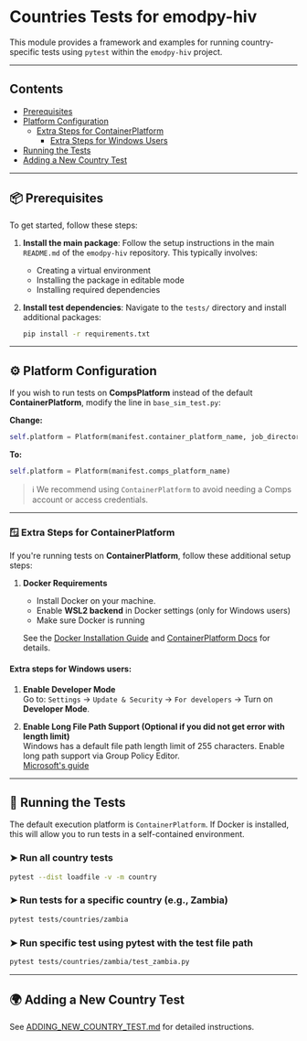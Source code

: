 # Countries Tests for emodpy-hiv

This module provides a framework and examples for running country-specific tests using `pytest` within the `emodpy-hiv` project.

---
## Contents

- [Prerequisites](#-prerequisites)
- [Platform Configuration](#️-platform-configuration)
  - [Extra Steps for ContainerPlatform](#-extra-steps-for-containerplatform)
      - [Extra Steps for Windows Users](#-extra-steps-for-windows-users)
- [Running the Tests](#-running-the-tests)
- [Adding a New Country Test](./ADDING_NEW_COUNTRY_TEST.md)
---

## 📦 Prerequisites

To get started, follow these steps:

1. **Install the main package**:
   Follow the setup instructions in the main `README.md` of the `emodpy-hiv` repository. This typically involves:
   - Creating a virtual environment
   - Installing the package in editable mode
   - Installing required dependencies

2. **Install test dependencies**:
   Navigate to the `tests/` directory and install additional packages:

   ```bash
   pip install -r requirements.txt
   ```

---

## ⚙️ Platform Configuration

If you wish to run tests on **CompsPlatform** instead of the default **ContainerPlatform**, modify the line in `base_sim_test.py`:

**Change:**

```python
self.platform = Platform(manifest.container_platform_name, job_directory="container_jobs")
```

**To:**

```python
self.platform = Platform(manifest.comps_platform_name)
```

> ℹ️ We recommend using `ContainerPlatform` to avoid needing a Comps account or access credentials.

---

### 🪟 Extra Steps for ContainerPlatform

If you're running tests on **ContainerPlatform**, follow these additional setup steps:
1. **Docker Requirements**
   - Install Docker on your machine.
   - Enable **WSL2 backend** in Docker settings (only for Windows users)
   - Make sure Docker is running

   See the [Docker Installation Guide](https://docs.docker.com/get-docker/) and [ContainerPlatform Docs](https://github.com/InstituteforDiseaseModeling/idmtools/tree/main/idmtools_platform_container) for details.

#### Extra steps for Windows users:

1. **Enable Developer Mode**  
   Go to: `Settings` → `Update & Security` → `For developers` → Turn on **Developer Mode**.

2. **Enable Long File Path Support (Optional if you did not get error with length limit)**  
   Windows has a default file path length limit of 255 characters. Enable long path support via Group Policy Editor.  
   [Microsoft's guide](https://learn.microsoft.com/en-us/windows/win32/fileio/maximum-file-path-limitation)

---


## 🧪 Running the Tests

The default execution platform is `ContainerPlatform`. If Docker is installed, this will allow you to run tests in a self-contained environment.

### ➤ Run all country tests

```bash
pytest --dist loadfile -v -m country
```

### ➤ Run tests for a specific country (e.g., Zambia)

```bash
pytest tests/countries/zambia
```

### ➤ Run specific test using pytest with the test file path

```bash
pytest tests/countries/zambia/test_zambia.py
```

---


## 🌍 Adding a New Country Test

See [ADDING_NEW_COUNTRY_TEST.md](./ADDING_NEW_COUNTRY_TEST.md) for detailed instructions.
